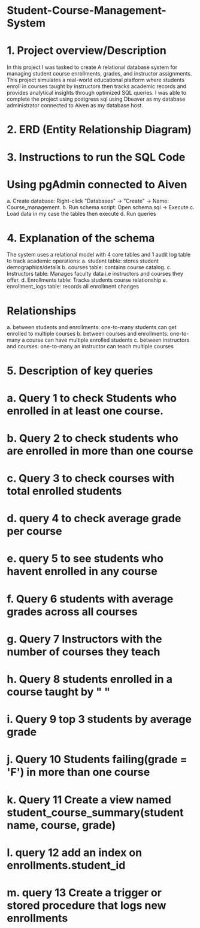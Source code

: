 # Student-Course-Management-System
# 1. Project overview/Description
In this project I was tasked to create A relational database system for managing student course enrollments, grades, and instructor assignments.  This project simulates a real-world educational platform where students enroll in courses taught by instructors then tracks academic records and provides analytical insights through optimized SQL queries. I was able to complete the project using postgress sql using Dbeaver as my database administrator connected to Aiven as my database host.
# 2. ERD (Entity Relationship Diagram)

# 3. Instructions to run the SQL Code
# Using pgAdmin connected to Aiven
a. Create database: Right-click "Databases" → "Create" → Name: Course_management.
b. Run schema script: Open schema.sql → Execute
c. Load data in my case the tables then execute
d. Run queries 
# 4. Explanation of the schema
The system uses a relational model with 4 core tables and 1 audit log table to track academic operations:
a. student table: stores student demographics/details
b. courses table: contains course catalog.
c. Instructors table: Manages faculty data i.e instructors and courses they offer.
d. Enrollments table: Tracks students course relationship
e. enrollment_logs table: records all enrollment changes
# Relationships
a. between students and enrollments: one-to-many
students can get enrolled to multiple courses
b. between courses and enrollments: one-to-many
a course can have multiple enrolled students
c. between instructors and courses: one-to-many
an instructor can teach multiple courses
# 5. Description of key queries

# a. Query 1 to check Students who enrolled in at least one course.

# b. Query 2 to check students who are enrolled in more than one course

# c. Query 3 to check courses with total enrolled students

# d. query 4 to check average grade per course

# e. query 5 to see students who havent enrolled in any course

# f. Query 6 students with average grades across all courses

# g. Query 7 Instructors with the number of courses they teach

# h. Query 8 students enrolled in a course taught by " "

# i. Query 9 top 3 students by average grade

# j. Query 10 Students failing(grade = 'F') in more than one course

# k. Query 11 Create a view named student_course_summary(student name, course, grade)

# l. query 12 add an index on enrollments.student_id

# m. query 13 Create a trigger or stored procedure that logs new enrollments


